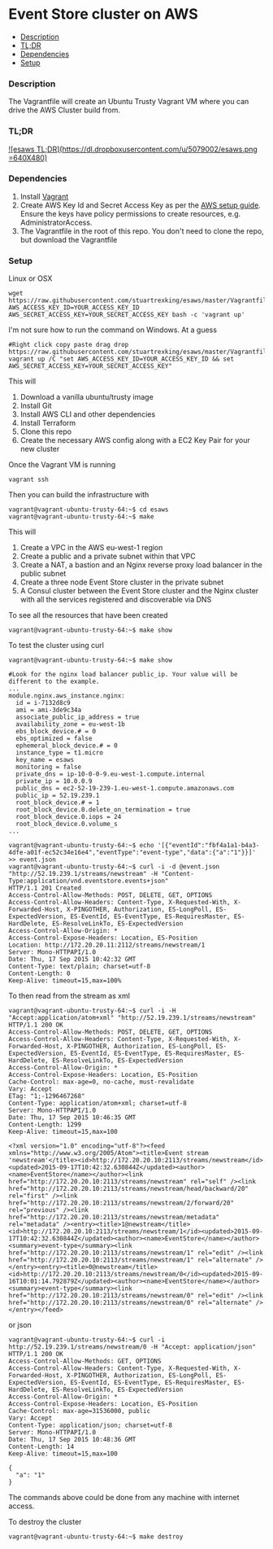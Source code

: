 # Event Store cluster on AWS

 * [Description](#description)
 * [TL;DR](#tl;dr)
 * [Dependencies](#dependencies)
 * [Setup](#setup)
 
### Description

The Vagrantfile will create an Ubuntu Trusty Vagrant VM where you can drive the AWS Cluster build from.

### TL;DR

[![esaws TL;DR](https://dl.dropboxusercontent.com/u/5079002/esaws.png =640X480)](https://youtu.be/8RieZz_MR0Y "esaws TL;DR")

### Dependencies

1. Install [Vagrant](https://www.vagrantup.com/)
1. Create AWS Key Id and Secret Access Key as per the [AWS setup guide](http://docs.aws.amazon.com/cli/latest/userguide/cli-chap-getting-set-up.html#cli-signup). Ensure the keys have policy permissions to create resources, e.g. AdministratorAccess.
1. The Vagrantfile in the root of this repo. You don't need to clone the repo, but download the Vagrantfile

### Setup

Linux or OSX

```
wget https://raw.githubusercontent.com/stuartrexking/esaws/master/Vagrantfile
AWS_ACCESS_KEY_ID=YOUR_ACCESS_KEY_ID AWS_SECRET_ACCESS_KEY=YOUR_SECRET_ACCESS_KEY bash -c 'vagrant up'
```

I'm not sure how to run the command on Windows. At a guess

```
#Right click copy paste drag drop https://raw.githubusercontent.com/stuartrexking/esaws/master/Vagrantfile
vagrant up /C "set AWS_ACCESS_KEY_ID=YOUR_ACCESS_KEY_ID && set AWS_SECRET_ACCESS_KEY=YOUR_SECRET_ACCESS_KEY"
```

This will

1. Download a vanilla ubuntu/trusty image
1. Install Git
1. Install AWS CLI and other dependencies
1. Install Terraform
1. Clone this repo
1. Create the necessary AWS config along with a EC2 Key Pair for your new cluster

Once the Vagrant VM is running

```
vagrant ssh
```

Then you can build the infrastructure with 

```
vagrant@vagrant-ubuntu-trusty-64:~$ cd esaws 
vagrant@vagrant-ubuntu-trusty-64:~$ make 
```

This will

1. Create a VPC in the AWS eu-west-1 region
1. Create a public and a private subnet within that VPC
1. Create a NAT, a bastion and an Nginx reverse proxy load balancer in the public subnet
1. Create a three node Event Store cluster in the private subnet
1. A Consul cluster between the Event Store cluster and the Nginx cluster with all the services registered and discoverable via DNS

To see all the resources that have been created

```
vagrant@vagrant-ubuntu-trusty-64:~$ make show
```

To test the cluster using curl

```
vagrant@vagrant-ubuntu-trusty-64:~$ make show

#Look for the nginx load balancer public_ip. Your value will be different to the example.
...
module.nginx.aws_instance.nginx:
  id = i-7132d8c9
  ami = ami-3de9c34a
  associate_public_ip_address = true
  availability_zone = eu-west-1b
  ebs_block_device.# = 0
  ebs_optimized = false
  ephemeral_block_device.# = 0
  instance_type = t1.micro
  key_name = esaws
  monitoring = false
  private_dns = ip-10-0-0-9.eu-west-1.compute.internal
  private_ip = 10.0.0.9
  public_dns = ec2-52-19-239-1.eu-west-1.compute.amazonaws.com
  public_ip = 52.19.239.1
  root_block_device.# = 1
  root_block_device.0.delete_on_termination = true
  root_block_device.0.iops = 24
  root_block_device.0.volume_s
...

vagrant@vagrant-ubuntu-trusty-64:~$ echo '[{"eventId":"fbf4a1a1-b4a3-4dfe-a01f-ec52c34e16e4","eventType":"event-type","data":{"a":"1"}}]' >> event.json
vagrant@vagrant-ubuntu-trusty-64:~$ curl -i -d @event.json "http://52.19.239.1/streams/newstream" -H "Content-Type:application/vnd.eventstore.events+json"
HTTP/1.1 201 Created
Access-Control-Allow-Methods: POST, DELETE, GET, OPTIONS
Access-Control-Allow-Headers: Content-Type, X-Requested-With, X-Forwarded-Host, X-PINGOTHER, Authorization, ES-LongPoll, ES-ExpectedVersion, ES-EventId, ES-EventType, ES-RequiresMaster, ES-HardDelete, ES-ResolveLinkTo, ES-ExpectedVersion
Access-Control-Allow-Origin: *
Access-Control-Expose-Headers: Location, ES-Position
Location: http://172.20.20.11:2112/streams/newstream/1
Server: Mono-HTTPAPI/1.0
Date: Thu, 17 Sep 2015 10:42:32 GMT
Content-Type: text/plain; charset=utf-8
Content-Length: 0
Keep-Alive: timeout=15,max=100%
```

To then read from the stream as xml

```
vagrant@vagrant-ubuntu-trusty-64:~$ curl -i -H "Accept:application/atom+xml" "http://52.19.239.1/streams/newstream"
HTTP/1.1 200 OK
Access-Control-Allow-Methods: POST, DELETE, GET, OPTIONS
Access-Control-Allow-Headers: Content-Type, X-Requested-With, X-Forwarded-Host, X-PINGOTHER, Authorization, ES-LongPoll, ES-ExpectedVersion, ES-EventId, ES-EventType, ES-RequiresMaster, ES-HardDelete, ES-ResolveLinkTo, ES-ExpectedVersion
Access-Control-Allow-Origin: *
Access-Control-Expose-Headers: Location, ES-Position
Cache-Control: max-age=0, no-cache, must-revalidate
Vary: Accept
ETag: "1;-1296467268"
Content-Type: application/atom+xml; charset=utf-8
Server: Mono-HTTPAPI/1.0
Date: Thu, 17 Sep 2015 10:46:35 GMT
Content-Length: 1299
Keep-Alive: timeout=15,max=100

<?xml version="1.0" encoding="utf-8"?><feed xmlns="http://www.w3.org/2005/Atom"><title>Event stream 'newstream'</title><id>http://172.20.20.10:2113/streams/newstream</id><updated>2015-09-17T10:42:32.630844Z</updated><author><name>EventStore</name></author><link href="http://172.20.20.10:2113/streams/newstream" rel="self" /><link href="http://172.20.20.10:2113/streams/newstream/head/backward/20" rel="first" /><link href="http://172.20.20.10:2113/streams/newstream/2/forward/20" rel="previous" /><link href="http://172.20.20.10:2113/streams/newstream/metadata" rel="metadata" /><entry><title>1@newstream</title><id>http://172.20.20.10:2113/streams/newstream/1</id><updated>2015-09-17T10:42:32.630844Z</updated><author><name>EventStore</name></author><summary>event-type</summary><link href="http://172.20.20.10:2113/streams/newstream/1" rel="edit" /><link href="http://172.20.20.10:2113/streams/newstream/1" rel="alternate" /></entry><entry><title>0@newstream</title><id>http://172.20.20.10:2113/streams/newstream/0</id><updated>2015-09-16T10:01:14.792879Z</updated><author><name>EventStore</name></author><summary>event-type</summary><link href="http://172.20.20.10:2113/streams/newstream/0" rel="edit" /><link href="http://172.20.20.10:2113/streams/newstream/0" rel="alternate" /></entry></feed>
```

or json

```
vagrant@vagrant-ubuntu-trusty-64:~$ curl -i http://52.19.239.1/streams/newstream/0 -H "Accept: application/json"
HTTP/1.1 200 OK
Access-Control-Allow-Methods: GET, OPTIONS
Access-Control-Allow-Headers: Content-Type, X-Requested-With, X-Forwarded-Host, X-PINGOTHER, Authorization, ES-LongPoll, ES-ExpectedVersion, ES-EventId, ES-EventType, ES-RequiresMaster, ES-HardDelete, ES-ResolveLinkTo, ES-ExpectedVersion
Access-Control-Allow-Origin: *
Access-Control-Expose-Headers: Location, ES-Position
Cache-Control: max-age=31536000, public
Vary: Accept
Content-Type: application/json; charset=utf-8
Server: Mono-HTTPAPI/1.0
Date: Thu, 17 Sep 2015 10:48:36 GMT
Content-Length: 14
Keep-Alive: timeout=15,max=100

{
  "a": "1"
}
```

The commands above could be done from any machine with internet access.

To destroy the cluster

```
vagrant@vagrant-ubuntu-trusty-64:~$ make destroy
```